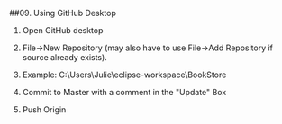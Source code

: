 ##09.  Using GitHub Desktop

1.  Open GitHub desktop
   
2.  File->New Repository (may also have to use File->Add Repository if source already exists).

3.  Example:  C:\Users\Julie\eclipse-workspace\BookStore

4.  Commit to Master with a comment in the "Update" Box

5.  Push Origin
